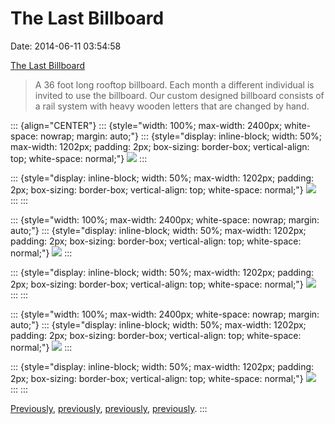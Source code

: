 The Last Billboard
==================

Date: 2014-06-11 03:54:58

[The Last Billboard](http://www.thelastbillboard.com/)

> A 36 foot long rooftop billboard. Each month a different individual is
> invited to use the billboard. Our custom designed billboard consists
> of a rail system with heavy wooden letters that are changed by hand.

::: {align="CENTER"}
::: {style="width: 100%; max-width: 2400px; white-space: nowrap; margin: auto;"}
::: {style="display: inline-block; width: 50%; max-width: 1202px; padding: 2px; box-sizing: border-box; vertical-align: top; white-space: normal;"}
[![](http://www.jwz.org/images/tumblr_mcb726eqxp1rggf2to2_1280.jpg)](http://www.thelastbillboard.com/)
:::

::: {style="display: inline-block; width: 50%; max-width: 1202px; padding: 2px; box-sizing: border-box; vertical-align: top; white-space: normal;"}
[![](http://www.jwz.org/images/tumblr_n4ineqa2e31rggf2to2_1280.jpg)](http://www.thelastbillboard.com/)
:::
:::

::: {style="width: 100%; max-width: 2400px; white-space: nowrap; margin: auto;"}
::: {style="display: inline-block; width: 50%; max-width: 1202px; padding: 2px; box-sizing: border-box; vertical-align: top; white-space: normal;"}
[![](http://www.jwz.org/images/tumblr_mq9py1mt0r1rggf2to1_1280.jpg)](http://www.thelastbillboard.com/)
:::

::: {style="display: inline-block; width: 50%; max-width: 1202px; padding: 2px; box-sizing: border-box; vertical-align: top; white-space: normal;"}
[![](http://www.jwz.org/images/tumblr_moklr4vt791rggf2to1_1280.jpg)](http://www.thelastbillboard.com/)
:::
:::

::: {style="width: 100%; max-width: 2400px; white-space: nowrap; margin: auto;"}
::: {style="display: inline-block; width: 50%; max-width: 1202px; padding: 2px; box-sizing: border-box; vertical-align: top; white-space: normal;"}
[![](http://www.jwz.org/images/tumblr_mn6m2jqlpx1rggf2to1_1280.jpg)](http://www.thelastbillboard.com/)
:::

::: {style="display: inline-block; width: 50%; max-width: 1202px; padding: 2px; box-sizing: border-box; vertical-align: top; white-space: normal;"}
[![](http://www.jwz.org/images/tumblr_mk3f4j6zzd1rggf2to1_r1_1280.jpg)](http://www.thelastbillboard.com/)
:::
:::

[Previously](http://www.jwz.org/blog/2014/01/preaching-back-at-you-billboard-campaign/),
[previously](http://www.jwz.org/blog/2013/10/ive-got-one-that-can-see/),
[previously](http://www.jwz.org/blog/2007/04/billboard-liberation/),
[previously](http://www.jwz.org/blog/2004/03/language-is-a-virus/).
:::
